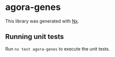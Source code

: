 # agora-genes

This library was generated with [Nx](https://nx.dev).

## Running unit tests

Run `nx test agora-genes` to execute the unit tests.
